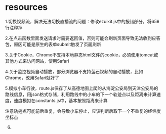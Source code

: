 # resources

1.切换视频流，解决无法切换直播流的问题：修改ezuikit.js中的报错部分，将659行注释掉

2.在点击函数里面发送请求时需要返回值，否则可能会刷新页面导致无法收到应答包，原因可能是原生的表单submit触发了页面刷新

3.关于Cookie，Chrome不支持本地静态html文件的cookie，必须使用tomcat或其他方式来访问网站，使用Safari

4.关于监控视频自动播放，部分浏览器不支持萤石视频的自动播放，比如Chrome，改用Safari就好了

5.模拟小车行驶，route.js保存了从高德地图上爬的从海淀公安局到天津公安局的路线信息，用json格式存储，利用路线中的小车的下一个轨迹点以及距离来计算速度，速度模拟在constants.js中，基本按照距离来计算

注意轨迹点可能前后重复，会导致小车停止，应该判断后取下一个不重复的经纬度坐标点

6.